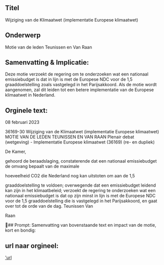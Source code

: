 ## Titel
Wijziging van de Klimaatwet (implementatie Europese klimaatwet)
## Onderwerp
Motie van de leden Teunissen en Van Raan
## Samenvatting & Implicatie:

Deze motie verzoekt de regering om te onderzoeken wat een nationaal emissiebudget is dat in lijn is met de Europese NDC voor de 1,5 graaddoelstelling zoals vastgelegd in het Parijsakkoord. Als de motie wordt aangenomen, zal dit leiden tot een betere implementatie van de Europese klimaatwet in Nederland.
## Orginele text:


08 februari 2023

36169-30
Wijziging van de Klimaatwet (implementatie Europese klimaatwet)
MOTIE VAN DE LEDEN TEUNISSEN EN VAN RAAN
Plenair debat (wetgeving) - Implementatie Europese klimaatwet (36169) (re- en dupliek)

De Kamer,

gehoord de beraadslaging,
constaterende dat een nationaal emissiebudget de omvang bepaalt van de
maximale

hoeveelheid CO2 die Nederland nog kan uitstoten om aan de 1,5

graaddoelstelling te voldoen;
overwegende dat een emissiebudget leidend kan zijn in het klimaatbeleid;
verzoekt de regering te onderzoeken wat een nationaal emissiebudget is dat op
zijn minst in lijn is met de Europese NDC voor de 1,5 graaddoelstelling die is
vastgelegd in het Parijsakkoord,
en gaat over tot de orde van de dag.
Teunissen
Van

Raan

## Prompt:
Samenvatting van bovenstaande text en impact van de motie, kort en bondig:

## url naar orgineel:
['url](https://gegevensmagazijn.tweedekamer.nl/OData/v4/2.0/Document(56febb48-0087-48a1-aa83-dcb1bb05a5df)/resource)
